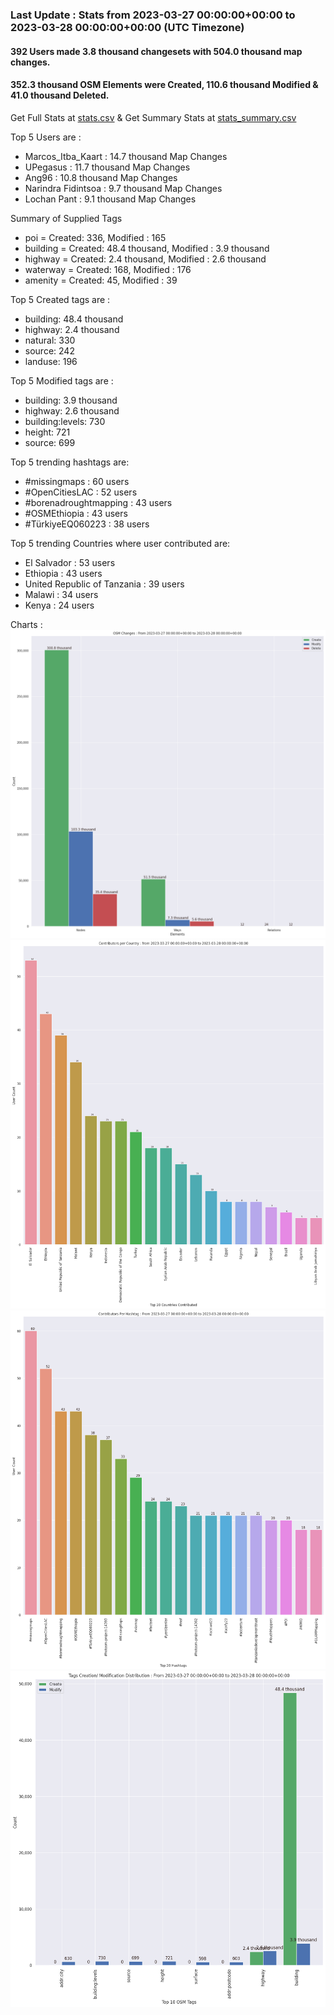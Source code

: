 ### Last Update : Stats from 2023-03-27 00:00:00+00:00 to 2023-03-28 00:00:00+00:00 (UTC Timezone)

#### 392 Users made 3.8 thousand changesets with 504.0 thousand map changes.
#### 352.3 thousand OSM Elements were Created, 110.6 thousand Modified & 41.0 thousand Deleted.
Get Full Stats at [stats.csv](/stats/hotosm/Daily/stats.csv)
 & Get Summary Stats at [stats_summary.csv](/stats/hotosm/Daily/stats_summary.csv)

Top 5 Users are : 
- Marcos_Itba_Kaart : 14.7 thousand Map Changes
- UPegasus : 11.7 thousand Map Changes
- Ang96 : 10.8 thousand Map Changes
- Narindra Fidintsoa : 9.7 thousand Map Changes
- Lochan Pant : 9.1 thousand Map Changes

Summary of Supplied Tags
- poi = Created: 336, Modified : 165
- building = Created: 48.4 thousand, Modified : 3.9 thousand
- highway = Created: 2.4 thousand, Modified : 2.6 thousand
- waterway = Created: 168, Modified : 176
- amenity = Created: 45, Modified : 39


Top 5 Created tags are :
- building: 48.4 thousand
- highway: 2.4 thousand
- natural: 330
- source: 242
- landuse: 196


Top 5 Modified tags are :
- building: 3.9 thousand
- highway: 2.6 thousand
- building:levels: 730
- height: 721
- source: 699


Top 5 trending hashtags are:
- #missingmaps : 60 users
- #OpenCitiesLAC : 52 users
- #borenadroughtmapping : 43 users
- #OSMEthiopia : 43 users
- #TürkiyeEQ060223 : 38 users


Top 5 trending Countries where user contributed are:
- El Salvador : 53 users
- Ethiopia : 43 users
- United Republic of Tanzania : 39 users
- Malawi : 34 users
- Kenya : 24 users


 Charts : 
![Alt text](./stats_osm_changes.png) 
![Alt text](./stats_users_per_country.png) 
![Alt text](./stats_users_per_hashtag.png) 
![Alt text](./stats_tags.png) 
